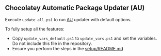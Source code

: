## Chocolatey Automatic Package Updater (AU)

Execute `update_all.ps1` to run [AU](https://chocolatey.org/packages/au) updater with default options. 

To fully setup all the features:

* Copy `update_vars_default.ps1` to `update_vars.ps1` and set the variables. Do not include this file in the repository.
* Ensure you perform the steps in the [setup/README.md](https://github.com/chocolatey/chocolatey-packages-template/blob/master/setup/README.md#automatic-updater-au)
